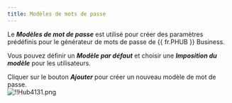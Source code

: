 ```yaml
---
title: Modèles de mots de passe
---
```

Le ***Modèles de mot de passe*** est utilisé pour créer des paramètres prédéfinis pour le générateur de mots de passe de {{ fr.PHUB }} Business.  

Vous pouvez définir un ***Modèle par défaut*** et choisir une ***Imposition du modèle*** pour les utilisateurs.  

Cliquer sur le bouton ***Ajouter*** pour créer un nouveau modèle de mot de passe.  
![!!Hub4131.png](/img/fr/hub/Hub4131.png) 

